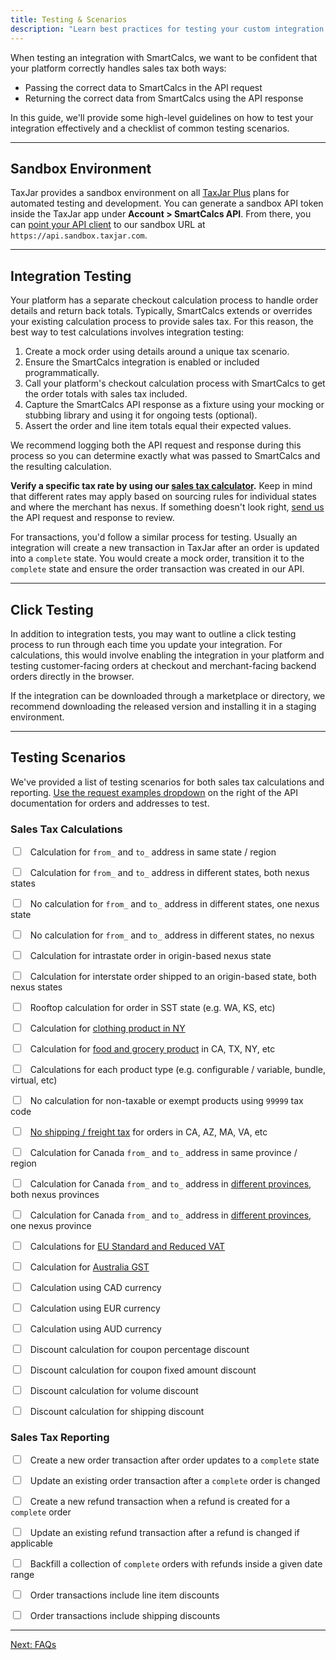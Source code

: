 ```yaml
---
title: Testing & Scenarios
description: "Learn best practices for testing your custom integration with TaxJar's sales tax API."
---
```


When testing an integration with SmartCalcs, we want to be confident that your platform correctly handles sales tax both ways:

* Passing the correct data to SmartCalcs in the API request
* Returning the correct data from SmartCalcs using the API response

In this guide, we'll provide some high-level guidelines on how to test your integration effectively and a checklist of common testing scenarios.

---

## Sandbox Environment

TaxJar provides a sandbox environment on all [TaxJar Plus](https://www.taxjar.com/plus/) plans for automated testing and development. You can generate a sandbox API token inside the TaxJar app under **Account > SmartCalcs API**. From there, you can [point your API client](/api/reference/#sandbox-environment) to our sandbox URL at `https://api.sandbox.taxjar.com`.

---

## Integration Testing

Your platform has a separate checkout calculation process to handle order details and return back totals. Typically, SmartCalcs extends or overrides your existing calculation process to provide sales tax. For this reason, the best way to test calculations involves integration testing:

1. Create a mock order using details around a unique tax scenario.
2. Ensure the SmartCalcs integration is enabled or included programmatically.
3. Call your platform's checkout calculation process with SmartCalcs to get the order totals with sales tax included.
4. Capture the SmartCalcs API response as a fixture using your mocking or stubbing library and using it for ongoing tests (optional).
5. Assert the order and line item totals equal their expected values.

We recommend logging both the API request and response during this process so you can determine exactly what was passed to SmartCalcs and the resulting calculation.

**Verify a specific tax rate by using our [sales tax calculator](https://www.taxjar.com/sales-tax-calculator/).** Keep in mind that different rates may apply based on sourcing rules for individual states and where the merchant has nexus. If something doesn't look right, [send us](https://www.taxjar.com/contact/) the API request and response to review.

For transactions, you'd follow a similar process for testing. Usually an integration will create a new transaction in TaxJar after an order is updated into a `complete` state. You would create a mock order, transition it to the `complete` state and ensure the order transaction was created in our API.

---

## Click Testing

In addition to integration tests, you may want to outline a click testing process to run through each time you update your integration. For calculations, this would involve enabling the integration in your platform and testing customer-facing orders at checkout and merchant-facing backend orders directly in the browser.

If the integration can be downloaded through a marketplace or directory, we recommend downloading the released version and installing it in a staging environment.

---

## Testing Scenarios

We've provided a list of testing scenarios for both sales tax calculations and reporting. [Use the request examples dropdown](https://developers.taxjar.com/api/reference/#taxes) on the right of the API documentation for orders and addresses to test.

### Sales Tax Calculations

<label><input type="checkbox">&nbsp;&nbsp; Calculation for `from_` and `to_` address in same state / region</label>

<label><input type="checkbox">&nbsp;&nbsp; Calculation for `from_` and `to_` address in different states, both nexus states</label>

<label><input type="checkbox">&nbsp;&nbsp; No calculation for `from_` and `to_` address in different states, one nexus state</label>

<label><input type="checkbox">&nbsp;&nbsp; No calculation for `from_` and `to_` address in different states, no nexus</label>

<label><input type="checkbox">&nbsp;&nbsp; Calculation for intrastate order in origin-based nexus state</label>

<label><input type="checkbox">&nbsp;&nbsp; Calculation for interstate order shipped to an origin-based state, both nexus states</label>

<label><input type="checkbox">&nbsp;&nbsp; Rooftop calculation for order in SST state (e.g. WA, KS, etc)</label>

<label><input type="checkbox">&nbsp;&nbsp; Calculation for [clothing product in NY](https://blog.taxjar.com/the-new-york-clothing-sales-tax-exemption-demystified/)</label>

<label><input type="checkbox">&nbsp;&nbsp; Calculation for [food and grocery product](https://blog.taxjar.com/states-grocery-items-tax-exempt/) in CA, TX, NY, etc</label>

<label><input type="checkbox">&nbsp;&nbsp; Calculations for each product type (e.g. configurable / variable, bundle, virtual, etc)</label>

<label><input type="checkbox">&nbsp;&nbsp; No calculation for non-taxable or exempt products using `99999` tax code</label>

<label><input type="checkbox">&nbsp;&nbsp; [No shipping / freight tax](https://blog.taxjar.com/sales-tax-and-shipping/) for orders in CA, AZ, MA, VA, etc</label>

<label><input type="checkbox">&nbsp;&nbsp; Calculation for Canada `from_` and `to_` address in same province / region</label>

<label><input type="checkbox">&nbsp;&nbsp; Calculation for Canada `from_` and `to_` address in [different provinces](https://canadabusiness.ca/government/taxes-gst-hst/federal-tax-information/overview-of-charging-and-collecting-sales-tax/#toc1), both nexus provinces</label>

<label><input type="checkbox">&nbsp;&nbsp; Calculation for Canada `from_` and `to_` address in [different provinces](https://canadabusiness.ca/government/taxes-gst-hst/federal-tax-information/overview-of-charging-and-collecting-sales-tax/#toc1), one nexus province</label>

<label><input type="checkbox">&nbsp;&nbsp; Calculations for [EU Standard and Reduced VAT](https://en.wikipedia.org/wiki/European_Union_value_added_tax#VAT_rates)</label>

<label><input type="checkbox">&nbsp;&nbsp; Calculation for [Australia GST](https://www.ato.gov.au/Business/GST/)</label>

<label><input type="checkbox">&nbsp;&nbsp; Calculation using CAD currency</label>

<label><input type="checkbox">&nbsp;&nbsp; Calculation using EUR currency</label>

<label><input type="checkbox">&nbsp;&nbsp; Calculation using AUD currency</label>

<label><input type="checkbox">&nbsp;&nbsp; Discount calculation for coupon percentage discount</label>

<label><input type="checkbox">&nbsp;&nbsp; Discount calculation for coupon fixed amount discount</label>

<label><input type="checkbox">&nbsp;&nbsp; Discount calculation for volume discount</label>

<label><input type="checkbox">&nbsp;&nbsp; Discount calculation for shipping discount</label>

### Sales Tax Reporting

<label><input type="checkbox">&nbsp;&nbsp; Create a new order transaction after order updates to a `complete` state</label>

<label><input type="checkbox">&nbsp;&nbsp; Update an existing order transaction after a `complete` order is changed</label>

<label><input type="checkbox">&nbsp;&nbsp; Create a new refund transaction when a refund is created for a `complete` order</label>

<label><input type="checkbox">&nbsp;&nbsp; Update an existing refund transaction after a refund is changed if applicable</label>

<label><input type="checkbox">&nbsp;&nbsp; Backfill a collection of `complete` orders with refunds inside a given date range</label>

<label><input type="checkbox">&nbsp;&nbsp; Order transactions include line item discounts</label>

<label><input type="checkbox">&nbsp;&nbsp; Order transactions include shipping discounts</label>

---

<a href="/integrations/faq/" class="btn">Next: FAQs</a>

